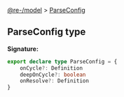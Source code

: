 [@re-/model](./model.md) &gt; [ParseConfig](./model.parseconfig.md)

## ParseConfig type

<b>Signature:</b>

```typescript
export declare type ParseConfig = {
    onCycle?: Definition
    deepOnCycle?: boolean
    onResolve?: Definition
}
```
